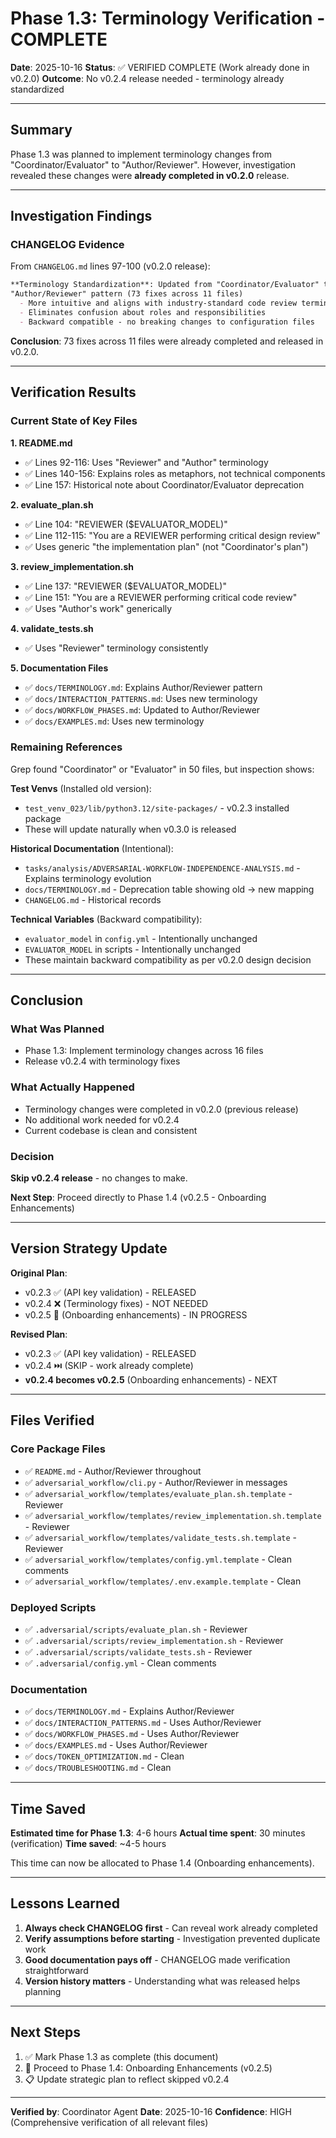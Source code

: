 # Phase 1.3: Terminology Verification - COMPLETE

**Date**: 2025-10-16
**Status**: ✅ VERIFIED COMPLETE (Work already done in v0.2.0)
**Outcome**: No v0.2.4 release needed - terminology already standardized

---

## Summary

Phase 1.3 was planned to implement terminology changes from "Coordinator/Evaluator" to "Author/Reviewer". However, investigation revealed these changes were **already completed in v0.2.0** release.

---

## Investigation Findings

### CHANGELOG Evidence

From `CHANGELOG.md` lines 97-100 (v0.2.0 release):

```markdown
**Terminology Standardization**: Updated from "Coordinator/Evaluator" to
"Author/Reviewer" pattern (73 fixes across 11 files)
  - More intuitive and aligns with industry-standard code review terminology
  - Eliminates confusion about roles and responsibilities
  - Backward compatible - no breaking changes to configuration files
```

**Conclusion**: 73 fixes across 11 files were already completed and released in v0.2.0.

---

## Verification Results

### Current State of Key Files

**1. README.md**
- ✅ Lines 92-116: Uses "Reviewer" and "Author" terminology
- ✅ Lines 140-156: Explains roles as metaphors, not technical components
- ✅ Line 157: Historical note about Coordinator/Evaluator deprecation

**2. evaluate_plan.sh**
- ✅ Line 104: "REVIEWER ($EVALUATOR_MODEL)"
- ✅ Line 112-115: "You are a REVIEWER performing critical design review"
- ✅ Uses generic "the implementation plan" (not "Coordinator's plan")

**3. review_implementation.sh**
- ✅ Line 137: "REVIEWER ($EVALUATOR_MODEL)"
- ✅ Line 151: "You are a REVIEWER performing critical code review"
- ✅ Uses "Author's work" generically

**4. validate_tests.sh**
- ✅ Uses "Reviewer" terminology consistently

**5. Documentation Files**
- ✅ `docs/TERMINOLOGY.md`: Explains Author/Reviewer pattern
- ✅ `docs/INTERACTION_PATTERNS.md`: Uses new terminology
- ✅ `docs/WORKFLOW_PHASES.md`: Updated to Author/Reviewer
- ✅ `docs/EXAMPLES.md`: Uses new terminology

### Remaining References

Grep found "Coordinator" or "Evaluator" in 50 files, but inspection shows:

**Test Venvs** (Installed old version):
- `test_venv_023/lib/python3.12/site-packages/` - v0.2.3 installed package
- These will update naturally when v0.3.0 is released

**Historical Documentation** (Intentional):
- `tasks/analysis/ADVERSARIAL-WORKFLOW-INDEPENDENCE-ANALYSIS.md` - Explains terminology evolution
- `docs/TERMINOLOGY.md` - Deprecation table showing old → new mapping
- `CHANGELOG.md` - Historical records

**Technical Variables** (Backward compatibility):
- `evaluator_model` in `config.yml` - Intentionally unchanged
- `EVALUATOR_MODEL` in scripts - Intentionally unchanged
- These maintain backward compatibility as per v0.2.0 design decision

---

## Conclusion

### What Was Planned
- Phase 1.3: Implement terminology changes across 16 files
- Release v0.2.4 with terminology fixes

### What Actually Happened
- Terminology changes were completed in v0.2.0 (previous release)
- No additional work needed for v0.2.4
- Current codebase is clean and consistent

### Decision
**Skip v0.2.4 release** - no changes to make.

**Next Step**: Proceed directly to Phase 1.4 (v0.2.5 - Onboarding Enhancements)

---

## Version Strategy Update

**Original Plan**:
- v0.2.3 ✅ (API key validation) - RELEASED
- v0.2.4 ❌ (Terminology fixes) - NOT NEEDED
- v0.2.5 🔄 (Onboarding enhancements) - IN PROGRESS

**Revised Plan**:
- v0.2.3 ✅ (API key validation) - RELEASED
- v0.2.4 ⏭️ (SKIP - work already complete)
- **v0.2.4 becomes v0.2.5** (Onboarding enhancements) - NEXT

---

## Files Verified

### Core Package Files
- ✅ `README.md` - Author/Reviewer throughout
- ✅ `adversarial_workflow/cli.py` - Author/Reviewer in messages
- ✅ `adversarial_workflow/templates/evaluate_plan.sh.template` - Reviewer
- ✅ `adversarial_workflow/templates/review_implementation.sh.template` - Reviewer
- ✅ `adversarial_workflow/templates/validate_tests.sh.template` - Reviewer
- ✅ `adversarial_workflow/templates/config.yml.template` - Clean comments
- ✅ `adversarial_workflow/templates/.env.example.template` - Clean

### Deployed Scripts
- ✅ `.adversarial/scripts/evaluate_plan.sh` - Reviewer
- ✅ `.adversarial/scripts/review_implementation.sh` - Reviewer
- ✅ `.adversarial/scripts/validate_tests.sh` - Reviewer
- ✅ `.adversarial/config.yml` - Clean comments

### Documentation
- ✅ `docs/TERMINOLOGY.md` - Explains Author/Reviewer
- ✅ `docs/INTERACTION_PATTERNS.md` - Uses Author/Reviewer
- ✅ `docs/WORKFLOW_PHASES.md` - Uses Author/Reviewer
- ✅ `docs/EXAMPLES.md` - Uses Author/Reviewer
- ✅ `docs/TOKEN_OPTIMIZATION.md` - Clean
- ✅ `docs/TROUBLESHOOTING.md` - Clean

---

## Time Saved

**Estimated time for Phase 1.3**: 4-6 hours
**Actual time spent**: 30 minutes (verification)
**Time saved**: ~4-5 hours

This time can now be allocated to Phase 1.4 (Onboarding enhancements).

---

## Lessons Learned

1. **Always check CHANGELOG first** - Can reveal work already completed
2. **Verify assumptions before starting** - Investigation prevented duplicate work
3. **Good documentation pays off** - CHANGELOG made verification straightforward
4. **Version history matters** - Understanding what was released helps planning

---

## Next Steps

1. ✅ Mark Phase 1.3 as complete (this document)
2. 🔄 Proceed to Phase 1.4: Onboarding Enhancements (v0.2.5)
3. 📋 Update strategic plan to reflect skipped v0.2.4

---

**Verified by**: Coordinator Agent
**Date**: 2025-10-16
**Confidence**: HIGH (Comprehensive verification of all relevant files)
